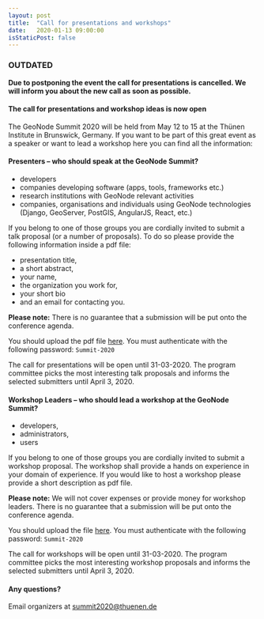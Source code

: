 ```yaml
---
layout: post
title:  "Call for presentations and workshops"
date:   2020-01-13 09:00:00
isStaticPost: false
---
```

### OUTDATED

**Due to postponing the event the call for presentations is cancelled. We will inform you about the new call as soon as possible.**

#### The call for presentations and workshop ideas is now open

The GeoNode Summit 2020 will be held from May 12 to 15 at the Thünen Institute in Brunswick, Germany. If you want to be part of this great event as a speaker or want to lead a workshop here you can find all the information:

#### Presenters – who should speak at the GeoNode Summit?

* developers
* companies developing software (apps, tools, frameworks etc.)
* research institutions with GeoNode relevant activities
* companies, organisations and individuals using GeoNode technologies (Django, GeoServer, PostGIS, AngularJS, React, etc.)

If you belong to one of those groups you are cordially invited to submit a talk proposal (or a number of proposals). To do so please provide the following information inside a pdf file:

* presentation title,
* a short abstract,
* your name,
* the organization you work for,
* your short bio
* and an email for contacting you.

**Please note:** There is no guarantee that a submission will be put onto the conference agenda.

You should upload the pdf file [here](https://tc.thuenen.de/index.php/s/7zbkY6q6FwBXiN5). You must authenticate with the following password: `Summit-2020`

The call for presentations will be open until 31-03-2020. The program committee picks the most interesting talk proposals and informs the selected submitters until April 3, 2020.

#### Workshop Leaders – who should lead a workshop at the GeoNode Summit?

* developers,
* administrators,
* users

If you belong to one of those groups you are cordially invited to submit a workshop proposal. The workshop shall provide a hands on experience in your domain of experience.
If you would like to host a workshop please provide a short description as pdf file.

**Please note:** We will not cover expenses or provide money for workshop leaders. There is no guarantee that a submission will be put onto the conference agenda.

You should upload the file [here](https://tc.thuenen.de/index.php/s/7zbkY6q6FwBXiN5). You must authenticate with the following password: `Summit-2020`

The call for workshops will be open until 31-03-2020. The program committee picks the most interesting workshop proposals and informs the selected submitters until April 3, 2020.

#### Any questions?
Email organizers at [summit2020@thuenen.de](mailto:summit2020@thuenen.de)


